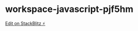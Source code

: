 # workspace-javascript-pjf5hm

[Edit on StackBlitz ⚡️](https://stackblitz.com/edit/workspace-javascript-pjf5hm)